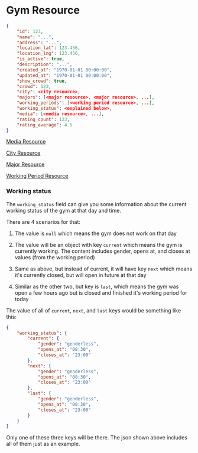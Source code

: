 # Gym Resource


```json
{
    "id": 123,
    "name": "...",
    "address": "...",
    "location_lat": 123.456,
    "location_lng": 123.456,
    "is_active": true,
    "description": "...",
    "created_at": "1970-01-01 00:00:00",
    "updated_at": "1970-01-01 00:00:00",
    "show_crowd": true,
    "crowd": 123,
    "city": <city resource>,
    "majors": [<major resource>, <major resource>, ...],
    "working_periods": [<working period resource>, ...],
    "working_status": <explained below>,
    "media": [<media resource>, ...],
    "rating_count": 123,
    "rating_average": 4.5
}
```

[Media Resource](media.md)

[City Resource](city.md)

[Major Resource](major.md)

[Working Period Resource](gym_working_period.md)

### Working status
The `working_status` field can give you some information about the current working status of the gym at that day and time.

There are 4 scenarios for that:

1. The value is `null` which means the gym does not work on that day

2. The value will be an object with key `current` which means the gym is currently working. The content includes gender, opens at, and closes at values (from the working period)

3. Same as above, but instead of current, it will have key `next` which means it's currently closed, but will open in future at that day

4. Similar as the other two, but key is `last`, which means the gym was open a few hours ago but is closed and finished it's working period for today

The value of all of `current`, `next`, and `last` keys would be something like this:

```json
{
    "working_status": {
        "current": {
            "gender": "genderless",
            "opens_at": "08:30",
            "closes_at": "23:00"
        },
        "next": {
            "gender": "genderless",
            "opens_at": "08:30",
            "closes_at": "23:00"
        },
        "last": {
            "gender": "genderless",
            "opens_at": "08:30",
            "closes_at": "23:00"
        }
    }
}
```

Only one of these three keys will be there. The json shown above includes all of them just as an example.

